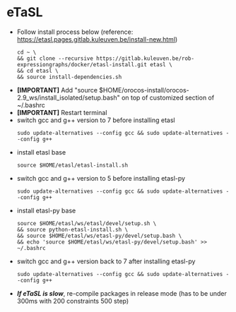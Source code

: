 # eTaSL  
* Follow install process below (reference: https://etasl.pages.gitlab.kuleuven.be/install-new.html)  
    ```
    cd ~ \
    && git clone --recursive https://gitlab.kuleuven.be/rob-expressiongraphs/docker/etasl-install.git etasl \
    && cd etasl \
    && source install-dependencies.sh
    ```
* **[IMPORTANT]** Add "source $HOME/orocos-install/orocos-2.9_ws/install_isolated/setup.bash" on top of customized section of ~/.bashrc  
* **[IMPORTANT]** Restart terminal  
* switch gcc and g++ version to 7 before installing etasl
    ```
    sudo update-alternatives --config gcc && sudo update-alternatives --config g++  
    ```
* install etasl base
    ```
    source $HOME/etasl/etasl-install.sh
    ```
* switch gcc and g++ version to 5 before installing etasl-py
    ```
    sudo update-alternatives --config gcc && sudo update-alternatives --config g++  
    ```
* install etasl-py base
    ```
    source $HOME/etasl/ws/etasl/devel/setup.sh \
    && source python-etasl-install.sh \
    && source $HOME/etasl/ws/etasl-py/devel/setup.bash \
    && echo 'source $HOME/etasl/ws/etasl-py/devel/setup.bash' >> ~/.bashrc
    ```
* switch gcc and g++ version back to 7 after installing etasl-py
    ```
    sudo update-alternatives --config gcc && sudo update-alternatives --config g++  
    ```
* ***If eTaSL is slow***, re-compile packages in release mode (has to be under 300ms with 200 constraints 500 step)  
